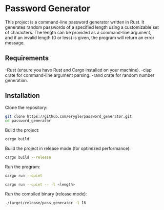 # Password Generator
This project is a command-line password generator written in Rust. It generates random passwords of a specified length using a customizable set of characters. The length can be provided as a command-line argument, and if an invalid length (0 or less) is given, the program will return an error message.

## Requirements
 -Rust (ensure you have Rust and Cargo installed on your machine).
 -clap crate for command-line argument parsing.
 -rand crate for random number generation.

## Installation
Clone the repository:

```bash
git clone https://github.com/erygle/password_generator.git
cd password_generator
```

Build the project:
```bash
cargo build
```

Build the project in release mode (for optimized performance):
 ```bash
cargo build --release
```

Run the program:
```bash
cargo run --quiet
```
```bash
cargo run --quiet -- -l <length>
```

Run the compiled binary (release mode):
```bash
./target/release/pass_generator -l 16
```